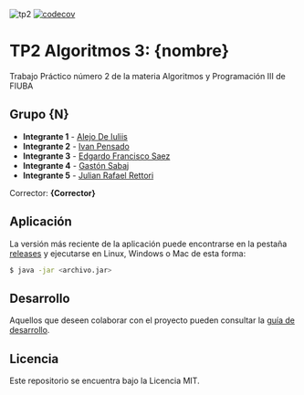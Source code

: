 ![tp2](https://github.com/JulianRettori/algo3_tp2_algoThief/actions/workflows/build.yml/badge.svg) [![codecov](https://codecov.io/gh/JulianRettori/algo3_tp2_algoThief/gh/fiuba/algo3_proyecto_ef/branch/master/graph/badge.svg)](https://codecov.base_tp2)

# TP2 Algoritmos 3: {nombre} 

Trabajo Práctico número 2 de la materia Algoritmos y Programación III de FIUBA

## Grupo {N}

* **Integrante 1** - [Alejo De Iuliis](https://github.com/alejodeiuliis)
* **Integrante 2** - [Ivan Pensado](https://github.com/pensadoivan)
* **Integrante 3** - [Edgardo Francisco Saez](https://github.com/Fanusaez)
* **Integrante 4** - [Gastón Sabaj](https://github.com/GastonSabaj)
* **Integrante 5** - [Julian Rafael Rettori](https://github.com/JulianRettori)

Corrector: **{Corrector}**

## Aplicación

La versión más reciente de la aplicación puede encontrarse en la pestaña [releases](https://github.com/JulianRettori/algo3_tp2_algoThief/releases/latest) y ejecutarse en Linux, Windows o Mac de esta forma:

```bash
$ java -jar <archivo.jar>
```

## Desarrollo

Aquellos que deseen colaborar con el proyecto pueden consultar la [guía de desarrollo](./docs/Desarrollo.md).

## Licencia

Este repositorio se encuentra bajo la Licencia MIT.
